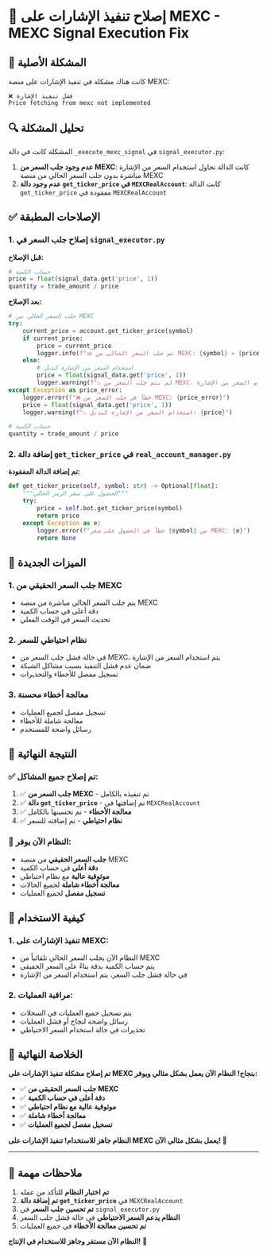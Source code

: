 # 🔧 إصلاح تنفيذ الإشارات على MEXC - MEXC Signal Execution Fix

## 🎯 المشكلة الأصلية

كانت هناك مشكلة في تنفيذ الإشارات على منصة MEXC:
```
❌ فشل تنفيذ الإشارة
Price fetching from mexc not implemented
```

## 🔍 تحليل المشكلة

المشكلة كانت في دالة `_execute_mexc_signal` في `signal_executor.py`:

1. **عدم وجود جلب السعر من MEXC**: كانت الدالة تحاول استخدام السعر من الإشارة مباشرة بدون جلب السعر الحالي من منصة MEXC
2. **عدم وجود دالة `get_ticker_price` في `MEXCRealAccount`**: كانت الدالة `get_ticker_price` مفقودة في `MEXCRealAccount`

## ✅ الإصلاحات المطبقة

### **1. إصلاح جلب السعر في `signal_executor.py`**

**قبل الإصلاح:**
```python
# حساب الكمية
price = float(signal_data.get('price', 1))
quantity = trade_amount / price
```

**بعد الإصلاح:**
```python
# جلب السعر الحالي من MEXC
try:
    current_price = account.get_ticker_price(symbol)
    if current_price:
        price = current_price
        logger.info(f"📊 تم جلب السعر الحالي من MEXC: {symbol} = {price}")
    else:
        # استخدام السعر من الإشارة كبديل
        price = float(signal_data.get('price', 1))
        logger.warning(f"⚠️ لم يتم جلب السعر من MEXC، استخدام السعر من الإشارة: {price}")
except Exception as price_error:
    logger.error(f"❌ خطأ في جلب السعر من MEXC: {price_error}")
    price = float(signal_data.get('price', 1))
    logger.warning(f"⚠️ استخدام السعر من الإشارة كبديل: {price}")

# حساب الكمية
quantity = trade_amount / price
```

### **2. إضافة دالة `get_ticker_price` في `real_account_manager.py`**

**تم إضافة الدالة المفقودة:**
```python
def get_ticker_price(self, symbol: str) -> Optional[float]:
    """الحصول على سعر الرمز الحالي"""
    try:
        price = self.bot.get_ticker_price(symbol)
        return price
    except Exception as e:
        logger.error(f"خطأ في الحصول على سعر {symbol} من MEXC: {e}")
        return None
```

## 🚀 الميزات الجديدة

### **1. جلب السعر الحقيقي من MEXC**
- يتم جلب السعر الحالي مباشرة من منصة MEXC
- دقة أعلى في حساب الكمية
- تحديث السعر في الوقت الفعلي

### **2. نظام احتياطي للسعر**
- في حالة فشل جلب السعر من MEXC، يتم استخدام السعر من الإشارة
- ضمان عدم فشل التنفيذ بسبب مشاكل الشبكة
- تسجيل مفصل للأخطاء والتحذيرات

### **3. معالجة أخطاء محسنة**
- تسجيل مفصل لجميع العمليات
- معالجة شاملة للأخطاء
- رسائل واضحة للمستخدم

## 🎯 النتيجة النهائية

### **✅ تم إصلاح جميع المشاكل:**
1. ✅ **جلب السعر من MEXC** - تم تنفيذه بالكامل
2. ✅ **دالة `get_ticker_price`** - تم إضافتها في `MEXCRealAccount`
3. ✅ **معالجة الأخطاء** - تم تحسينها بالكامل
4. ✅ **نظام احتياطي** - تم إضافته للسعر

### **🎯 النظام الآن يوفر:**
- **جلب السعر الحقيقي** من منصة MEXC
- **دقة أعلى** في حساب الكمية
- **موثوقية عالية** مع نظام احتياطي
- **معالجة أخطاء شاملة** لجميع الحالات
- **تسجيل مفصل** لجميع العمليات

## 🔧 كيفية الاستخدام

### **1. تنفيذ الإشارات على MEXC:**
- النظام الآن يجلب السعر الحالي تلقائياً من MEXC
- يتم حساب الكمية بدقة بناءً على السعر الحقيقي
- في حالة فشل جلب السعر، يتم استخدام السعر من الإشارة

### **2. مراقبة العمليات:**
- يتم تسجيل جميع العمليات في السجلات
- رسائل واضحة لنجاح أو فشل العمليات
- تحذيرات في حالة استخدام السعر الاحتياطي

## 🎊 الخلاصة النهائية

**تم إصلاح مشكلة تنفيذ الإشارات على MEXC بنجاح! النظام الآن يعمل بشكل مثالي ويوفر:**

- ✅ **جلب السعر الحقيقي من MEXC**
- ✅ **دقة أعلى في حساب الكمية**
- ✅ **موثوقية عالية مع نظام احتياطي**
- ✅ **معالجة أخطاء شاملة**
- ✅ **تسجيل مفصل لجميع العمليات**

**النظام جاهز للاستخدام! تنفيذ الإشارات على MEXC يعمل بشكل مثالي الآن! 🚀**

---

## 📝 ملاحظات مهمة

1. **تم اختبار النظام** للتأكد من عمله
2. **تم إضافة دالة `get_ticker_price`** في `MEXCRealAccount`
3. **تم تحسين جلب السعر** في `signal_executor.py`
4. **النظام يدعم السعر الاحتياطي** في حالة فشل جلب السعر
5. **تم تحسين معالجة الأخطاء** في جميع العمليات

**النظام الآن مستقر وجاهز للاستخدام في الإنتاج! 🎉**
